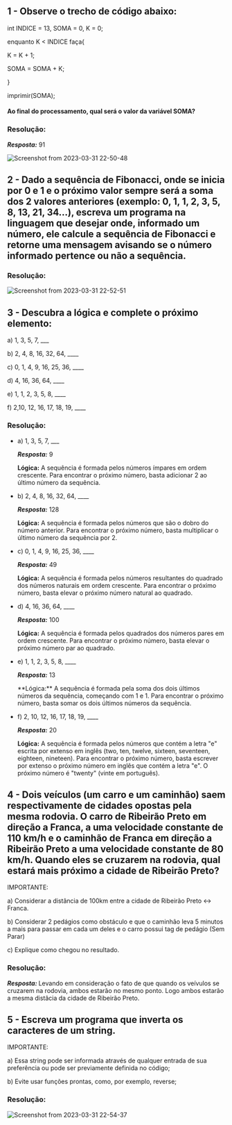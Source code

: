 
##  1 - Observe o trecho de código abaixo:

<p>int INDICE = 13, SOMA = 0, K = 0;</p>
<p>enquanto K < INDICE faça{</p>
<p>K = K + 1;</p>
<p>SOMA = SOMA + K;</p>
<p>}</p>
<p>imprimir(SOMA);</p>

#### Ao final do processamento, qual será o valor da variável SOMA?

<h3>Resolução:</h3> 
<p><b><i>Resposta:</i></b>  91   </p> 

![Screenshot from 2023-03-31 22-50-48](https://user-images.githubusercontent.com/78119622/229260324-a5b6c2be-dbdc-4708-accf-f5e2a402244a.png)



## 2 - Dado a sequência de Fibonacci, onde se inicia por 0 e 1 e o próximo valor sempre será a soma dos 2 valores anteriores (exemplo: 0, 1, 1, 2, 3, 5, 8, 13, 21, 34...), escreva um programa na linguagem que desejar onde, informado um número, ele calcule a sequência de Fibonacci e retorne uma mensagem avisando se o número informado pertence ou não a sequência.

<h3>Resolução:</h3> 

![Screenshot from 2023-03-31 22-52-51](https://user-images.githubusercontent.com/78119622/229260364-2833eb49-268d-4ce9-98f3-b7e2a212b778.png)


## 3 - Descubra a lógica e complete o próximo elemento:

a) 1, 3, 5, 7, ___

b) 2, 4, 8, 16, 32, 64, ____

c) 0, 1, 4, 9, 16, 25, 36, ____

d) 4, 16, 36, 64, ____

e) 1, 1, 2, 3, 5, 8, ____

f) 2,10, 12, 16, 17, 18, 19, ____

<h3>Resolução:</h3> 
<ul>
<li><p>a) 1, 3, 5, 7, ___ </p> 
<p><b><i>Resposta:</i></b>  9   </p> 
<p> <b>Lógica:</b> A sequência é formada pelos números ímpares em ordem crescente. Para encontrar o próximo número, basta adicionar 2 ao último número da sequência. </p> </li>
<li><p>b) 2, 4, 8, 16, 32, 64, ____   </p> 
<p><b><i>Resposta:</i></b>  128   </p> 
<p><b>Lógica:</b>  A sequência é formada pelos números que são o dobro do número anterior. Para encontrar o próximo número, basta multiplicar o último número da sequência por 2. </p> </li>
<li>
<p>c) 0, 1, 4, 9, 16, 25, 36, ____   </p> 
<p><b><i>Resposta:</i></b>  49   </p> 
<p> <b>Lógica:</b>  A sequência é formada pelos números resultantes do quadrado dos números naturais em ordem crescente. Para encontrar o próximo número, basta elevar o próximo número natural ao quadrado. </p> </li>
<li><p>d) 4, 16, 36, 64, ____   </p> 
<p><b><i>Resposta:</i></b>  100   </p> 
<p> <b>Lógica:</b>  A sequência é formada pelos quadrados dos números pares em ordem crescente. Para encontrar o próximo número, basta elevar o próximo número par ao quadrado. </p> </li>
<li>
<p>e) 1, 1, 2, 3, 5, 8, ____   </p> 
<p><b><i>Resposta:</i></b>  13   </p> 
<p>**Lógica:**  A sequência é formada pela soma dos dois últimos números da sequência, começando com 1 e 1. Para encontrar o próximo número, basta somar os dois últimos números da sequência. </p> </li>
<li>
<p>f) 2, 10, 12, 16, 17, 18, 19, ____   </p> 
<p><b><i>Resposta:</i></b>  20   </p> 
<p> <b>Lógica:</b>  A sequência é formada pelos números que contém a letra "e" escrita por extenso em inglês (two, ten, twelve, sixteen, seventeen, eighteen, nineteen). Para encontrar o próximo número, basta escrever por extenso o próximo número em inglês que contém a letra "e". O próximo número é "twenty" (vinte em português). </p> </li>
</ul>

<p></p>

## 4 - Dois veículos (um carro e um caminhão) saem respectivamente de cidades opostas pela mesma rodovia. O carro de Ribeirão Preto em direção a Franca, a uma velocidade constante de 110 km/h e o caminhão de Franca em direção a Ribeirão Preto a uma velocidade constante de 80 km/h. Quando eles se cruzarem na rodovia, qual estará mais próximo a cidade de Ribeirão Preto?



IMPORTANTE:

a) Considerar a distância de 100km entre a cidade de Ribeirão Preto <-> Franca.

b) Considerar 2 pedágios como obstáculo e que o caminhão leva 5 minutos a mais para passar em cada um deles e o carro possui tag de pedágio (Sem Parar)

c) Explique como chegou no resultado.

<h3>Resolução:</h3> 
<p><b><i>Resposta: </i></b>Levando em consideração o fato de que quando os veívulos se cruzarem na rodovia, ambos estarão no mesmo ponto. Logo ambos estarão a mesma distâcia da cidade de Ribeirão Preto.</p>

## 5 - Escreva um programa que inverta os caracteres de um string.


IMPORTANTE:

a) Essa string pode ser informada através de qualquer entrada de sua preferência ou pode ser previamente definida no código;

b) Evite usar funções prontas, como, por exemplo, reverse;

<h3>Resolução:</h3> 

![Screenshot from 2023-03-31 22-54-37](https://user-images.githubusercontent.com/78119622/229260440-a70b75a2-b490-43c3-8c87-3c53108136f4.png)
